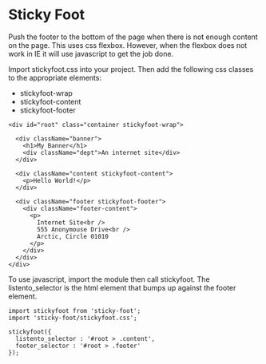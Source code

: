 # Sticky Foot

Push the footer to the bottom of the page when there is not enough content on the page. This uses css flexbox. However, when the flexbox does not work in IE it will use javascript to get the job done.

Import stickyfoot.css into your project. Then add the following css classes to the appropriate elements:

* stickyfoot-wrap
* stickyfoot-content
* stickyfoot-footer

```
<div id="root" class="container stickyfoot-wrap">

  <div className="banner">
    <h1>My Banner</h1>
    <div className="dept">An internet site</div>
  </div>

  <div className="content stickyfoot-content">
    <p>Hello World!</p>
  </div>

  <div className="footer stickyfoot-footer">
    <div className="footer-content">
      <p>
        Internet Site<br />
        555 Anonymouse Drive<br />
        Arctic, Circle 01010
      </p>
    </div>
  </div>
</div>
```

To use javascript, import the module then call stickyfoot. The listento_selector is the html element that bumps up against the footer element.

```
import stickyfoot from 'sticky-foot';
import 'sticky-foot/stickyfoot.css';

stickyfoot({
  listento_selector : '#root > .content',
  footer_selector : '#root > .footer'
});
```